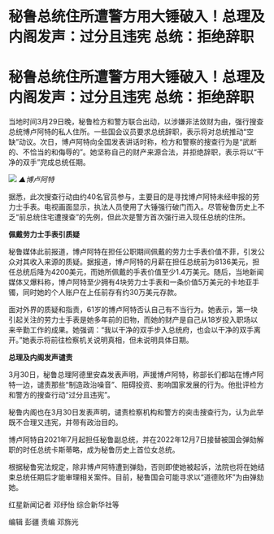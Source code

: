 # 秘鲁总统住所遭警方用大锤破入！总理及内阁发声：过分且违宪 总统：拒绝辞职

# 秘鲁总统住所遭警方用大锤破入！总理及内阁发声：过分且违宪 总统：拒绝辞职

当地时间3月29日晚，秘鲁检方和警方联合出动，以涉嫌非法敛财为由，强行搜查总统博卢阿特的私人住所。一些国会议员要求总统辞职，表示将对总统推动“空缺”动议。次日，博卢阿特向全国发表讲话时称，检方和警察的搜查行为是“武断的、不恰当的和侮辱的”。她坚称自己的财产来源合法，并拒绝辞职，表示将以“干净的双手”完成总统任期。

![](https://inews.gtimg.com/om_bt/Ok9n_gyaZrdnZGgHvQi7bol3VfrsOGjkWWACq8jAfE_ogAA/1000)
_▲博卢阿特_

据悉，此次搜查行动由约40名官员参与，主要目的是寻找博卢阿特未经申报的劳力士手表。电视画面显示，执法人员使用了大锤强行破门而入。尽管秘鲁历史上不乏“前总统住宅遭搜查”的先例，但此次是警方首次强行进入现任总统的住所。

**佩戴劳力士手表引质疑**

秘鲁媒体此前报道，博卢阿特在担任公职期间佩戴的劳力士手表价值不菲，引发公众对其收入来源的质疑。据报道，博卢阿特的月薪在担任总统前为8136美元，担任总统后降为4200美元，而她所佩戴的手表价值至少1.4万美元。随后，当地新闻媒体又爆料称，博卢阿特至少拥有4块劳力士手表和一条价值5万美元的卡地亚手镯，同时她的个人账户在上任前存有约30万美元存款。

面对外界的质疑和指责，61岁的博卢阿特否认自己有不当行为。她表示，第一块引起关注的劳力士手表是她多年前的旧物，而她的财产是自己从18岁投入职场以来辛勤工作的成果。她强调：“我以干净的双手步入总统府，也会以干净的双手离开。”她表示将前往检察机关说明真相，但未说明具体日期。

**总理及内阁发声谴责**

3月30日，秘鲁总理阿德里安森发表声明，声援博卢阿特，称部长们都站在博卢阿特一边，谴责那些“制造政治噪音”、阻碍投资、影响国家发展的行为。他批评检方和警方的搜查行动“过分且违宪”。

秘鲁内阁也在3月30日发表声明，谴责检察机构和警方的突击搜查行为，认为此举既不合理又违宪，并带有政治目的。

博卢阿特自2021年7月起担任秘鲁副总统，并在2022年12月7日接替被国会弹劾解职的时任总统卡斯蒂略，成为秘鲁历史上首位女总统。

根据秘鲁宪法规定，除非博卢阿特遭到弹劾，否则即使她被起诉，法院也将在她结束总统任期后才能审理相关案件。目前，秘鲁国会可能寻求以“道德败坏”为由弹劾她。

红星新闻记者 邓纾怡 综合新华社等

编辑 彭疆 责编 邓旆光

